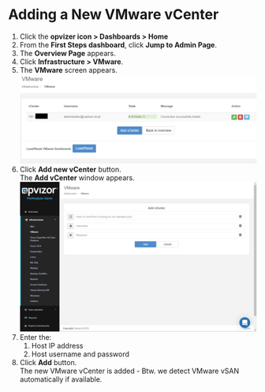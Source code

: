 # Adding a New VMware vCenter

1.  Click the **opvizer icon \> Dashboards \> Home**
2.  From the **First Steps dashboard**, click **Jump to Admin Page**.
3.  The **Overview Page** appears.
4.  Click **Infrastructure \> VMware**.
5.  The **VMware** screen appears.  
    ![](attachments/84026819/898629690.png?height=400)
6.  Click **Add new vCenter** button.  
    The **Add vCenter** window appears.  
    ![](attachments/84026819/898695212.png?height=400)
7.  Enter the:
    1.  Host IP address
    2.  Host username and password
8.  Click **Add** button.  
    The new VMware vCenter is added - Btw. we detect VMware vSAN
    automatically if available.


